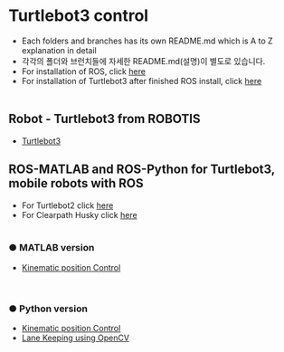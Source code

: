 # Turtlebot3 control
+ Each folders and branches has its own README.md which is A to Z explanation in detail
+ 각각의 폴더와 브런치들에 자세한 README.md(설명)이 별도로 있습니다.
+ For installation of ROS, click [here](https://github.com/engcang/Ubuntu_ROS_Installation/)
+ For installation of Turtlebot3 after finished ROS install, click [here](https://github.com/engcang/Ubuntu_ROS_Installation/)
</br></br>

## Robot - Turtlebot3 from ROBOTIS
+ [Turtlebot3](http://emanual.robotis.com/docs/en/platform/turtlebot3/overview/) </br>

## ROS-MATLAB and ROS-Python for Turtlebot3, mobile robots with ROS
+ For Turtlebot2 click [here](https://github.com/engcang/turtlebot2)
+ For Clearpath Husky click [here](https://github.com/engcang/husky)
</br></br>

### ● MATLAB version
+ [Kinematic position Control](https://github.com/engcang/turtlebot3/tree/master/MATLAB-Kinematic%20position%20Control)
</br>

### ● Python version
+ [Kinematic position Control]()
+ [Lane Keeping using OpenCV]()
